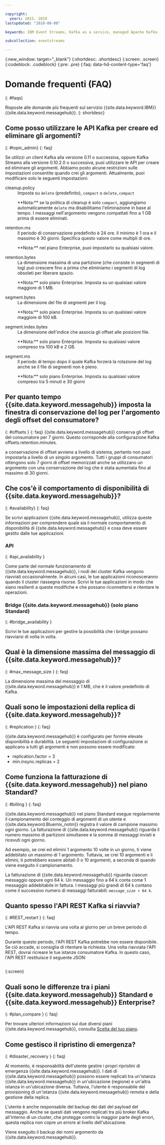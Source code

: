 ```yaml
---

copyright:
  years: 2015, 2019
lastupdated: "2018-08-08"

keywords: IBM Event Streams, Kafka as a service, managed Apache Kafka

subcollection: eventstreams

---
```


{:new_window: target="_blank"}
{:shortdesc: .shortdesc}
{:screen: .screen}
{:codeblock: .codeblock}
{:pre: .pre}
{:faq: data-hd-content-type='faq'}

# Domande frequenti (FAQ)
{: #faqs}

Risposte alle domande più frequenti sul servizio {{site.data.keyword.IBM}} {{site.data.keyword.messagehub}}.
{: shortdesc}

<!--17/10/17 - Karen: same info duplicated at messagehub104 -->
## Come posso utilizzare le API Kafka per creare ed eliminare gli argomenti?
{: #topic_admin}
{: faq}

Se utilizzi un client Kafka alla versione 0.11 o successiva, oppure Kafka Streams alla versione 0.10.2.0 o successiva, puoi utilizzare le API per creare ed eliminare gli argomenti. Abbiamo posto alcune restrizioni sulle impostazioni consentite quando crei gli argomenti. Attualmente, puoi modificare solo le seguenti impostazioni:

<dl>
<dt>cleanup.policy</dt>
<dd>Imposta su <code>delete</code> (predefinito), <code>compact</code> o <code>delete,compact</code>
<p>**Nota:**
se la politica di cleanup è solo <code>compact</code>, aggiungiamo automaticamente <code>delete</code> ma disabilitiamo l'eliminazione in base al tempo. I messaggi nell'argomento vengono compattati fino a 1 GB prima di essere eliminati.</p>
</dd>

<dt>retention.ms</dt>
<dd>Il periodo di conservazione predefinito è 24 ore. Il minimo è 1 ora e il massimo è
30 giorni. Specifica questo valore come multipli di ore.

<p>**Nota:**
nel piano Enterprise, puoi impostarlo su qualsiasi valore.</p>
</dd>

<dt>retention.bytes</dt>
<dd>La dimensione massima di una partizione (che consiste in segmenti di log) può crescere fino a prima che eliminiamo i segmenti di log obsoleti per liberare spazio.

<p>**Nota:**
solo piano Enterprise. Imposta su un qualsiasi valore maggiore di 1 MB.</p>
</dd>

<dt>segment.bytes</dt>
<dd>La dimensione del file di segmenti per il log.

<p>**Nota:**
solo piano Enterprise. Imposta su un qualsiasi valore maggiore di 100 kB.</p>
</dd>

<dt>segment.index.bytes</dt>
<dd>La dimensione dell'indice che associa gli offset alle posizioni file. 

<p>**Nota:**
solo piano Enterprise. Imposta su qualsiasi valore compreso tra 100 kB e 2 GB.</p>
</dd>

<dt>segment.ms</dt>
<dd>Il periodo di tempo dopo il quale Kafka forzerà la rotazione del log anche se il file di segmenti non è pieno. 

<p>**Nota:**
solo piano Enterprise. Imposta su qualsiasi valore compreso tra 5 minuti e 30 giorni</p>
</dd>
</dl>


## Per quanto tempo {{site.data.keyword.messagehub}} imposta la finestra di conservazione del log per l'argomento degli offset del consumatore?
{: #offsets }
{: faq}
{{site.data.keyword.messagehub}} conserva gli offset del consumatore per 7 giorni. Questo corrisponde alla configurazione Kafka offsets.retention.minutes. 

a conservazione di offset avviene a livello di sistema, pertanto non puoi impostarla a livello di un singolo argomento. Tutti i gruppi di consumatori ottengono solo 7 giorni di offset memorizzati anche se utilizzano un argomento con una conservazione del log che è stata aumentata fino al massimo di 30 giorni. 

## Che cos'è il comportamento di disponibilità di {{site.data.keyword.messagehub}}?
{: #availability}
{: faq}

Se scrivi applicazioni {{site.data.keyword.messagehub}}, utilizza queste informazioni per comprendere quale sia il normale comportamento di disponibilità di {{site.data.keyword.messagehub}} e cosa deve essere gestito dalle tue applicazioni.

### API
{: #api_availability }

Come parte del normale funzionamento di {{site.data.keyword.messagehub}}, i nodi dei cluster Kafka vengono riavviati occasionalmente.
In alcuni casi, le tue applicazioni riconosceranno quando il cluster riassegna risorse. Scrivi le tue applicazioni in modo che siano resilienti
a queste modifiche e che possano riconnettersi e ritentare le operazioni.

### Bridge {{site.data.keyword.messagehub}} (solo piano Standard)
{: #bridge_availability }

Scrivi le tue applicazioni per gestire la possibilità che i bridge possano riavviarsi di volta in volta.

## Qual è la dimensione massima del messaggio di {{site.data.keyword.messagehub}}? 
{: #max_message_size }
{: faq}

La dimensione massima del messaggio di {{site.data.keyword.messagehub}} è 1 MB, che è il valore predefinito di Kafka. 

## Quali sono le impostazioni della replica di {{site.data.keyword.messagehub}}? 
{: #replication }
{: faq}

{{site.data.keyword.messagehub}} è configurato per fornire elevate disponibilità e durabilità.
Le seguenti impostazioni di configurazione si applicano a tutti gli argomenti e non possono essere modificate:
* replication.factor = 3
* min.insync.replicas = 2

## Come funziona la fatturazione di {{site.data.keyword.messagehub}} nel piano Standard? 
{: #billing }
{: faq}

{{site.data.keyword.messagehub}} nel piano Standard esegue regolarmente il campionamento del conteggio di argomenti di un utente e {{site.data.keyword.Bluemix_notm}} registra il valore di campione massimo ogni giorno. La fatturazione di {{site.data.keyword.messagehub}} riguarda il numero massimo di partizioni simultanee e la somma di messaggi inviati e ricevuti ogni giorno.

Ad esempio, se crei ed elimini 1 argomento 10 volte in un giorno, ti viene addebitato un massimo di 1 argomento. Tuttavia, se crei 10 argomenti e li elimini, ti potrebbero essere abitati 0 o 10 argomenti, a seconda di quando viene eseguito il campionamento.

La fatturazione di {{site.data.keyword.messagehub}} riguarda ciascun messaggio oppure ogni 64 k. Un messaggio fino a 64 k conta come 1 messaggio addebitabile in fattura. I messaggi più grandi di 64 k contano come il successivo numero di messaggi fatturabili: <code><var class="keyword varname">message_size</var> &divide; 64 k</code>.

<!--12/04/18 - Karen: same info duplicated at messagehub057 -->
## Quanto spesso l'API REST Kafka si riavvia? 
{: #REST_restart }
{: faq}

L'API REST Kafka si riavvia una volta al giorno per un breve periodo di
tempo. 

Durante questo periodo, l'API REST Kafka potrebbe non essere
disponibile. Se ciò accade, si consiglia di ritentare la
richiesta. Una volta riavviata l'API REST, dovrai ricreare
le tue istanze consumatore Kafka. In questo caso,
l'API REST restituisce il seguente JSON:

```'{"error_code":40403,"message":"Consumer instance not found."}'
```
{:screen}

## Quali sono le differenze tra i piani {{site.data.keyword.messagehub}} Standard e {{site.data.keyword.messagehub}} Enterprise?
{: #plan_compare }
{: faq}

Per trovare ulteriori informazioni sui due diversi piani {{site.data.keyword.messagehub}}, consulta [Scelta del tuo piano](/docs/services/EventStreams?topic=eventstreams-plan_choose).

## Come gestisco il ripristino di emergenza?
{: #disaster_recovery }
{: faq}

Al momento, è responsabilità dell'utente gestire i propri ripristini di emergenza {{site.data.keyword.messagehub}}. I dati di {{site.data.keyword.messagehub}} possono essere replicati tra un'istanza {{site.data.keyword.messagehub}} in un'ubicazione (regione) e un'altra istanza in un'ubicazione diversa. Tuttavia, l'utente è responsabile del provisioning di un'istanza {{site.data.keyword.messagehub}} remota e della gestione della replica.

L'utente è anche responsabile del backup dei dati del payload del messaggio. Anche se questi dati vengono replicati tra più broker Kafka all'interno di un cluster, che protegge contro la maggior parte degli errori, questa replica non copre un errore al livello dell'ubicazione. 

Viene eseguito il backup dei nomi argomento da {{site.data.keyword.messagehub}}.















